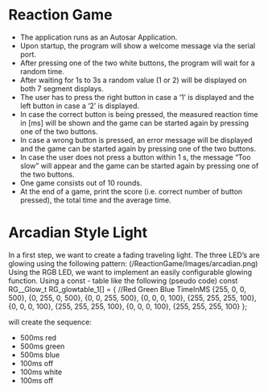 # Reaction Game
- The application runs as an Autosar Application.
- Upon startup, the program will show a welcome message via the serial port.
- After pressing one of the two white buttons, the program will wait for a random time.
- After waiting for 1s to 3s a random value (1 or 2) will be displayed on both 7 segment displays.
- The user has to press the right button in case a ‘1’ is displayed and the left button in case a ‘2’ is displayed.
- In case the correct button is being pressed, the measured reaction time in [ms] will be shown and the game can be started again by pressing one of the two buttons.
- In case a wrong button is pressed, an error message will be displayed and the game can be started again by pressing one of the two buttons.
- In case the user does not press a button within 1 s, the message “Too slow” will appear and the game can be started again by pressing one of the two buttons.
- One game consists out of 10 rounds.
- At the end of a game, print the score (i.e. correct number of button pressed), the total time and the average time.

# Arcadian Style Light
In a first step, we want to create a fading traveling light. The three LED’s are glowing using the following pattern:
(/ReactionGame/Images/arcadian.png)
Using the RGB LED, we want to implement an easily configurable glowing function. Using a const - table like the following (pseudo code)
const RG__Glow_t RG_glowtable_1[] = {
//Red Green Blue TimeInMS
{255, 0, 0, 500},
{0, 255, 0, 500},
{0, 0, 255, 500},
{0, 0, 0, 100},
{255, 255, 255, 100},
{0, 0, 0, 100},
{255, 255, 255, 100},
{0, 0, 0, 100},
{255, 255, 255, 100}
};

will create the sequence:
- 500ms red
- 500ms green
- 500ms blue
- 100ms off
- 100ms white
- 100ms off
